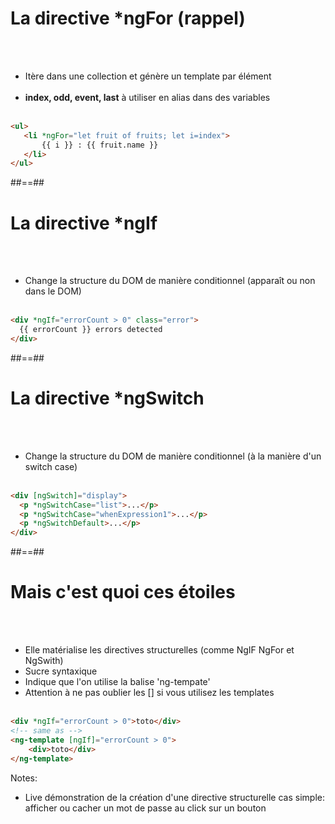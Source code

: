 <!-- .slide: class="with-code inconsolata" -->
# La directive *ngFor (rappel)
<br><br>

- Itère dans une collection et génère un template par élément <br><br>
- <b>index, odd, event, last</b> à utiliser en alias dans des variables <br><br>

```html
<ul>
   <li *ngFor="let fruit of fruits; let i=index">
       {{ i }} : {{ fruit.name }}
   </li>
</ul>
```
<!-- .element: class="big-code" -->

##==##
<!-- .slide: class="with-code inconsolata" -->
# La directive *ngIf
<br><br>

- Change la structure du DOM de manière conditionnel (apparaît ou non dans le DOM)<br><br>

```html
<div *ngIf="errorCount > 0" class="error">
  {{ errorCount }} errors detected
</div>
```
<!-- .element: class="big-code" -->

##==##
<!-- .slide: class="with-code inconsolata" -->
# La directive *ngSwitch
<br><br>

- Change la structure du DOM de manière conditionnel (à la manière d'un switch case)<br><br>

```html
<div [ngSwitch]="display">
  <p *ngSwitchCase="list">...</p>
  <p *ngSwitchCase="whenExpression1">...</p>
  <p *ngSwitchDefault>...</p>
</div>
```
<!-- .element: class="big-code" -->

##==##
<!-- .slide: class="with-code inconsolata" -->
# Mais c'est quoi ces étoiles
<br><br>

- Elle matérialise les directives structurelles (comme NgIF NgFor et NgSwith)
- Sucre syntaxique
- Indique que l'on utilise la balise 'ng-tempate'
- Attention à ne pas oublier les [] si vous utilisez les templates<br><br>

```html
<div *ngIf="errorCount > 0">toto</div>
<!-- same as -->
<ng-template [ngIf]="errorCount > 0">
    <div>toto</div>
</ng-template>
```
<!-- .element: class="big-code" -->
Notes:
- Live démonstration de la création d'une directive structurelle cas simple: afficher ou cacher un mot de passe au click sur un bouton

 
